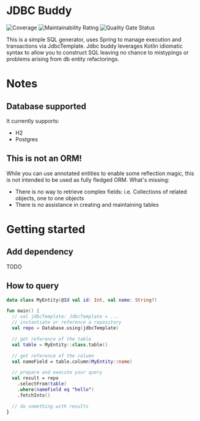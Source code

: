 # JDBC Buddy

![Coverage](https://sonar.experive.com/api/project_badges/measure?project=meekyphotos_jdbc-buddy&metric=coverage)
![Maintainability Rating](https://sonar.experive.com/api/project_badges/measure?project=meekyphotos_jdbc-buddy&metric=sqale_rating)
![Quality Gate Status](https://sonar.experive.com/api/project_badges/measure?project=meekyphotos_jdbc-buddy&metric=alert_status)

This is a simple SQL generator, uses Spring to manage execution and transactions via JdbcTemplate. Jdbc buddy leverages Kotlin idiomatic syntax to allow you to construct SQL leaving no chance to mistypings or problems arising from db entity
refactorings.

# Notes

## Database supported

It currently supports:

- H2
- Postgres

## This is not an ORM!

While you can use annotated entities to enable some reflection magic, this is not intended to be used as fully fledged ORM. What's missing:

- There is no way to retrieve complex fields: i.e. Collections of related objects, one to one objects
- There is no assistance in creating and maintaining tables

# Getting started

## Add dependency

TODO

## How to query

```kotlin
data class MyEntity(@Id val id: Int, val name: String?)

fun main() {
  // val jdbcTemplate: JdbcTemplate = ...
  // instantiate or reference a repository
  val repo = Database.using(jdbcTemplate)

  // get reference of the table
  val table = MyEntity::class.table()

  // get reference of the column
  val nameField = table.column(MyEntity::name)

  // prepare and execute your query
  val result = repo
    .selectFrom(table)
    .where(nameField eq "hello")
    .fetchInto()

  // do something with results
}

```


